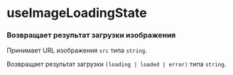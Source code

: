 # useImageLoadingState

### Возвращает результат загрузки изображения

Принимает URL изображения `src` типа `string`. 

Возвращает результат загрузки `(loading | loaded | error)` типа `string`.
